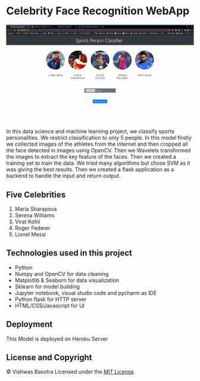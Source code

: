 # Celebrity Face Recognition WebApp
![index](index.gif)<br/>
In this data science and machine learning project, we classify sports personalities. We restrict classification to only 5 people. In this model firstly we collected images of the athletes from the internet and then cropped all the face detected in images using OpenCV. Then we Wavelets transformed the images to extract the key feature of the faces. Then we created a training set to train the data. We tried many algorithms but chose SVM as it was giving the best results. Then we created a flask application as a backend to handle the input and return output.

## Five Celebrities
1. Maria Sharapova
2. Serena Williams
3. Virat Kohli
4. Roger Federer
5. Lionel Messi

## Technologies used in this project
- Python
- Numpy and OpenCV for data cleaning
- Matplotlib & Seaborn for data visualization
- Sklearn for model building
- Jupyter notebook, visual studio code and pycharm as IDE
- Python flask for HTTP server
- HTML/CSS/Javascript for UI

## Deployment
This Model is deployed on Heroku Server

## License and Copyright
© Vishwas Basotra
Licensed under the [MIT License](LICENSE).
